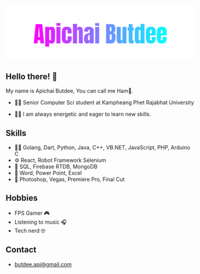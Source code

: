 <h1 align="center">
  <img src="https://raw.githubusercontent.com/hamhapichai/Me/main/Apichai%20Butdee.svg" alt="Apichai Butdee" />
</h1>

## Hello there! 👋
My name is Apichai Butdee, You can call me Ham🍔.

- 👨‍🎓 Senior Computer Sci student at Kampheang Phet Rajabhat University

- 🙋‍♂️ I am always energetic and eager to learn new skills.

## Skills
- 👨‍💻 Golang, Dart, Python, Java, C++, VB.<span>NET, JavaScript, PHP, Arduino C
- ⚙️ React, Robot Framework Selenium
- 💽 SQL, Firebase RTDB, MongoDB
- 📑 Word, Power Point, Excel
- 🎨 Photoshop, Vegas, Premiere Pro, Final Cut

## Hobbies
- FPS Gamer 🎮
- Listening to music 🎧
- Tech nerd 🤓

## Contact
- butdee.api@gmail.com
